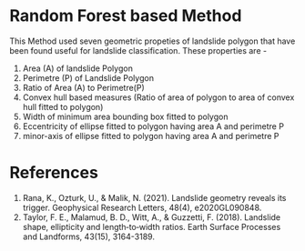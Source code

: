 # Random Forest based Method

This Method used seven geometric propeties of landslide polygon that have been found useful for landslide classification. These properties are -

1. Area (A) of landslide Polygon
2. Perimetre (P) of Landslide Polygon
3. Ratio of Area (A) to Perimetre(P)
4. Convex hull based measures (Ratio of area of polygon to area of convex hull fitted to polygon)
5. Width of minimum area bounding box fitted to polygon
6. Eccentricity of ellipse fitted to polygon having area A and perimetre P
7. minor-axis of ellipse fitted to polygon having area A and perimetre P



# References
1. Rana, K., Ozturk, U., & Malik, N. (2021). Landslide geometry reveals its trigger. Geophysical Research Letters, 48(4), e2020GL090848.
2. Taylor, F. E., Malamud, B. D., Witt, A., & Guzzetti, F. (2018). Landslide shape, ellipticity and length‐to‐width ratios. Earth Surface Processes and Landforms, 43(15), 3164-3189.

